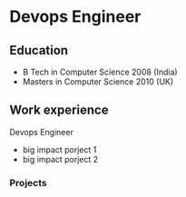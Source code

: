 # Devops Engineer


## Education
- B Tech in Computer Science 2008 (India)
- Masters in Computer Science 2010 (UK)


## Work experience 
Devops Engineer
- big impact porject 1
- big impact porject 2





### Projects
